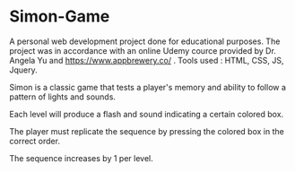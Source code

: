 # Simon-Game

A personal web development project done for educational purposes.
The project was in accordance with an online Udemy cource provided by Dr. Angela Yu and https://www.appbrewery.co/ .
Tools used : HTML, CSS, JS, Jquery.

Simon is a classic game that tests a player's memory and ability to follow a pattern of lights and sounds.

Each level will produce a flash and sound indicating a certain colored box.

The player must replicate the sequence by pressing the colored box in the correct order.

The sequence increases by 1 per level.
